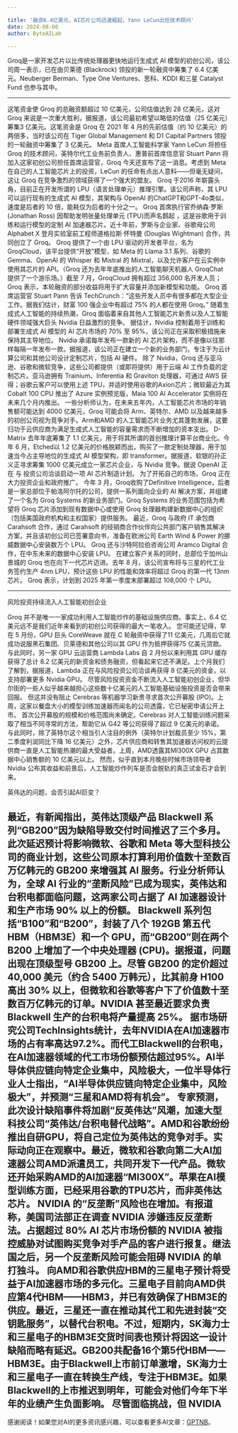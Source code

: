 ```yaml
---

title: '融资6.4亿美元，AI芯片公司迅速崛起，Yann LeCun出任技术顾问'
date: 2024-08-08
author: ByteAILab

---
```


Groq是一家开发芯片以比传统处理器更快地运行生成式 AI 模型的初创公司，该公司周一表示，已在由贝莱德 (Blackrock) 领投的新一轮融资中筹集了 6.4 亿美元。Neuberger Berman、Type One Ventures、思科、KDDI 和三星 Catalyst Fund 也参与其中。

---

这笔资金使 Groq 的总融资额超过 10 亿美元，公司估值达到 28 亿美元，这对 Groq 来说是一次重大胜利，据报道，该公司最初希望以略低的估值（25 亿美元）筹集3 亿美元。这笔资金是 Groq 在 2021 年 4 月的先前估值（约 10 亿美元）的两倍多，当时该公司在 Tiger Global Management 和 D1 Capital Partners 领投的一轮融资中筹集了 3 亿美元。
Meta 首席人工智能科学家 Yann LeCun 将担任 Groq 的技术顾问，英特尔代工业务前负责人、惠普前首席信息官 Stuart Pann 将加入这家初创公司担任首席运营官，Groq 今天还宣布了这一消息。考虑到 Meta 在自己的人工智能芯片上的投资，LeCun 的任命有点出人意料——但毫无疑问，这让 Groq 在竞争激烈的领域获得了一个强大的盟友。
Groq 于2016 年崭露头角，目前正在开发所谓的 LPU（语言处理单元）推理引擎。该公司声称，其 LPU 可以运行现有的生成式 AI 模型，其架构与 OpenAI 的ChatGPT和GPT-4o类似，速度是后者的 10 倍，能耗仅为后者的十分之一。
Groq 首席执行官乔纳森·罗斯 (Jonathan Ross) 因帮助发明张量处理单元 (TPU)而声名鹊起 ，这是谷歌用于训练和运行模型的定制 AI 加速器芯片。近十年前，罗斯与企业家、谷歌母公司 Alphabet X 登月实验室前工程师道格拉斯·怀特曼 (Douglas Wightman) 合作，共同创立了 Groq。
Groq 提供了一个由 LPU 驱动的开发者平台，名为 GroqCloud，该平台提供“开放”模型，如 Meta 的 Llama 3.1 系列、谷歌的 Gemma、OpenAI 的 Whisper 和 Mistral 的 Mixtral，以及允许客户在云实例中使用其芯片的 API。（Groq 还为去年年底推出的人工智能聊天机器人 GroqChat 提供了一个游乐场。）截至 7 月，GroqCloud 拥有超过 356,000 名开发人员；Groq 表示，本轮融资的部分收益将用于扩大容量并添加新模型和功能。
Groq 首席运营官 Stuart Pann 告诉 TechCrunch：“这些开发人员中有很多都在大型企业工作。据我们估计，财富 100 强企业中有超过 75% 的人都在使用 Groq。”
随着生成式人工智能的持续热潮，Groq 面临着来自其他人工智能芯片新贵以及人工智能硬件领域强大巨头 Nvidia 日益激烈的竞争。
据估计，Nvidia 控制着用于训练和部署生成式 AI 模型的 AI 芯片市场的 70% 至 95%，该公司正在采取积极措施来保持其主导地位。
Nvidia 承诺每年发布一款新的 AI 芯片架构，而不是像以往那样每隔一年发布一款。据报道，该公司正在建立一个新的业务部门，专注于为云计算公司和其他公司设计定制芯片，包括 AI 硬件。
除了 Nvidia，Groq 还与亚马逊、谷歌和微软竞争，这些公司都提供（或即将提供）用于云端 AI 工作负载的定制芯片。亚马逊拥有 Trainium、Inferentia 和 Graviton 处理器，可通过 AWS 获得；谷歌云客户可以使用上述 TPU，并适时使用谷歌的Axion芯片；微软最近为其 Cobalt 100 CPU 推出了 Azure 实例预览版，Maia 100 AI Accelerator 实例将在未来几个月内推出。
一些分析师认为，在未来五年内，人工智能芯片市场的年销售额可能达到 4000 亿美元，Groq 可能会将 Arm、英特尔、AMD 以及越来越多的初创公司视为竞争对手。Arm和AMD 的人工智能芯片业务尤其蓬勃发展，这要归功于云供应商为满足生成式人工智能的容量需求而不断增加的资本支出。
D-Matrix 去年年底筹集了 1.1 亿美元，用于将其所谓的首创推理计算平台商业化。今年 6 月，Etched以 1.2 亿美元的价格脱颖而出，购买了一款定制处理器，用于加速当今占主导地位的生成式 AI 模型架构，即 transformer。据报道，软银的孙正义正寻求筹集 1000 亿美元成立一家芯片企业，与 Nvidia 竞争。据说 OpenAI 正在 与 投资公司洽谈启动一项 AI 芯片制造计划。
为了开拓自己的市场，Groq 正在大力投资企业和政府推广。
今年 3 月，Groq收购了Definitive Intelligence，后者是一家总部位于帕洛阿尔托的公司，提供一系列面向企业的 AI 解决方案，并组建了一个名为 Groq Systems 的新业务部门。Groq Systems 的业务范围包括为希望将 Groq 芯片添加到现有数据中心或使用 Groq 处理器构建新数据中心的组织（包括美国政府机构和主权国家）提供服务。
最近，Groq 与政府 IT 承包商 Carahsoft 合作，通过 Carahsoft 的经销商合作伙伴向公共部门客户销售其解决方案，并且该初创公司已签署意向书，准备在欧洲公司 Earth Wind & Power 的挪威数据中心安装数万个 LPU。
Groq 还与沙特阿拉伯咨询公司 Aramco Digital 合作，在中东未来的数据中心安装 LPU。
在建立客户关系的同时，总部位于加州山景城的 Groq 也在向下一代芯片迈进。去年 8 月，该公司宣布将与三星的代工业务签约生产 4nm LPU，预计这些 LPU 的性能和效率将超过 Groq 的第一代 13nm 芯片。
Groq 表示，计划到 2025 年第一季度末部署超过 108,000 个 LPU。

---

风险投资持续流入人工智能初创企业

Groq 并不是唯一一家成功利用人工智能炒作的基础设施供应商。事实上，6.4 亿美元远不是我们近年来看到的初创公司获得的最大一笔收入。
您可能还记得，早在 5 月份，GPU 巨头 CoreWeave 就在 C 轮融资中获得了11 亿美元，几周后它就成功说服黑石集团、贝莱德和其他公司以其 GPU 作为抵押获得75 亿美元贷款。
与此同时，另一家 GPU 云运营商 Lambda Labs 自 2 月份以来利用其 GPU 缓存获得了总计 8.2 亿美元的新资金和债务融资，但看起来它还不满足。上个月我们了解到，据报道，Lambda 正在与风险投资公司洽谈再获得 8 亿美元的资金，以支持部署更多 Nvidia GPU。
尽管风险投资资金不断流入人工智能初创企业，但华尔街的一些人似乎越来越担心这些数十亿美元的人工智能基础设施投资是否会带来回报。
但这并没有阻止 Cerebras 等机器学习新贵寻求首次公开募股 (IPO)。上周，这家以餐盘大小的模型训练加速器而闻名的公司透露，它已秘密申请公开上市。
首次公开募股的规模和价格范围尚未确定。Cerebras 对人工智能训练问题采取了相当不同寻常的方法，帮助它从 G42 等公司获得了超过 9 亿美元的承诺。
与此同时，除了英特尔这个相当引人注目的例外（英特尔计划裁员至少 15%，第二季度利润同比下降 16 亿美元）之外，芯片供应商和转售其加速器访问权的云提供商一直是人工智能热潮的最大受益者。上周，AMD透露其MI300X GPU 占其数据中心销售额的 10 亿美元以上。
然而，似乎直到本月晚些时候市场领导者 Nvidia 公布其收益和前景后，人工智能炒作列车是否会脱轨的真正试金石才会到来。

英伟达的问题，会否引起AI巨变？

最近，有新闻指出，英伟达顶级产品 Blackwell 系列“GB200”因为缺陷导致交付时间推迟了三个多月。此次延迟预计将影响微软、谷歌和 Meta 等大型科技公司的商业计划，这些公司原本打算利用价值数十至数百万亿韩元的 GB200 来增强其 AI 服务。行业分析师认为，全球 AI 行业的“垄断风险”已成为现实，英伟达和台积电都面临问题，这两家公司占据了 AI 加速器设计和生产市场 90% 以上的份额。
Blackwell 系列包括“B100”和“B200”，封装了八个 192GB 第五代 HBM（HBM3E）和一个 GPU，而“GB200”则在两个 B200 上增加了一个中央处理器 (CPU)。据报道，问题出现在顶级型号 GB200 上。尽管 GB200 的定价超过 40,000 美元（约合 5400 万韩元），比其前身 H100 高出 30% 以上，但微软和谷歌等客户下了价值数十至数百万亿韩元的订单。NVIDIA 甚至最近要求负责 Blackwell 生产的台积电将产量提高 25%。
据市场研究公司TechInsights统计，去年NVIDIA在AI加速器市场的占有率高达97.2%。而代工Blackwell的台积电，在AI加速器领域的代工市场份额预估超过95%。AI半导体供应链向特定企业集中，风险极大，一位半导体行业人士指出，“AI半导体供应链向特定企业集中，风险极大”，并预测“三星和AMD将有机会”。
专家预测，此次设计缺陷事件将加剧“反英伟达”风潮，加速大型科技公司“英伟达/台积电替代战略”。AMD和谷歌纷纷推出自研GPU，将自己定位为英伟达的竞争对手。实际动向正在观察中。最近，微软和谷歌向第二大AI加速器公司AMD派遣员工，共同开发下一代产品。微软还开始采购AMD的AI加速器“MI300X”。苹果在AI模型训练方面，已经采用谷歌的TPU芯片，而非英伟达芯片。
NVIDIA 的“反垄断”风险也在增加。有报道称，美国司法部正在调查 NVIDIA 涉嫌违反反垄断法。占据超过 80% AI 芯片市场份额的 NVIDIA 被指控威胁对试图购买竞争对手产品的客户进行报复。继法国之后，另一个反垄断风险可能会阻碍 NVIDIA 的单打独斗。
向AMD和谷歌供应HBM的三星电子预计将受益于AI加速器市场的多元化。三星电子目前向AMD供应第4代HBM——HBM3，并已有效确保了HBM3E的供应。最近，三星还一直在推动其代工和先进封装“交钥匙服务”，以替代台积电。不过，短期内，SK海力士和三星电子的HBM3E交货时间表也预计将因这一设计缺陷而略有延迟。GB200共配备16个第5代HBM——HBM3E。由于Blackwell上市前订单激增，SK海力士和三星电子一直在转换生产线，专注于HBM3E。如果Blackwell的上市推迟到明年，可能会对他们今年下半年的业绩产生负面影响。
尽管面临挑战，但 NVIDIA
---
感谢阅读！如果您对AI的更多资讯感兴趣，可以查看更多AI文章：[GPTNB](https://gptnb.com)。